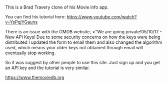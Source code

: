 This is a Brad Travery clone of his Movie info app.

You can find his tutorial here: https://www.youtube.com/watch?v=YsPqjYGauns


There is an issue with the OMDB website, ×"We are going private!05/10/17 - New API Keys! Due to some security concerns on how the keys were being distributed I updated the form to email them and also changed the algorithm used, which means your older keys not obtained through email will eventually stop working.

So it was suggest by other people to use this site. Just sign up and you
get an API key and the tutorial is very similar.

https://www.themoviedb.org

